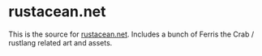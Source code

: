 # rustacean.net

This is the source for [rustacean.net](http://www.rustacean.net). Includes a bunch
of Ferris the Crab / rustlang related art and assets.
